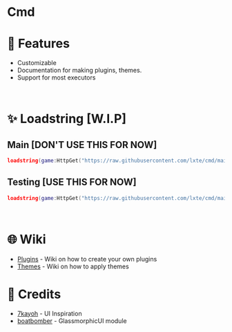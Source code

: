 # Cmd

# 🌟 Features

- Customizable
- Documentation for making plugins, themes.
- Support for most executors
 
<br/> 

# ✨ Loadstring [W.I.P]

## Main [DON'T USE THIS FOR NOW]
```lua
loadstring(game:HttpGet("https://raw.githubusercontent.com/lxte/cmd/main/main.lua"))()
```

## Testing [USE THIS FOR NOW]
```lua
loadstring(game:HttpGet("https://raw.githubusercontent.com/lxte/cmd/main/testing-main.lua"))()
```
<br/>

# 🌐 Wiki

- [Plugins](https://github.com/lxte/cmd/wiki/Plugins) - Wiki on how to create your own plugins
- [Themes](https://github.com/lxte/cmd/wiki/Themes) - Wiki on how to apply themes
  
# 🔨 Credits

- [7kayoh](https://github.com/7kayoh) - UI Inspiration
- [boatbomber](https://github.com/boatbomber) - GlassmorphicUI module
